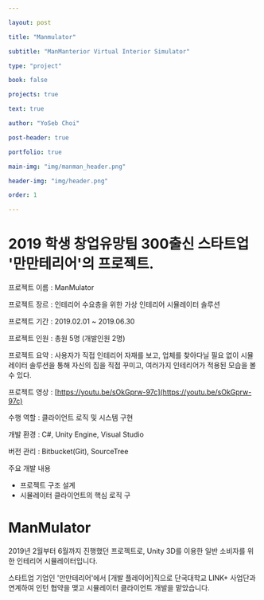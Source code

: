 ```yaml
---

layout: post

title: "Manmulator"

subtitle: "ManManterior Virtual Interior Simulator"

type: "project"

book: false

projects: true

text: true

author: "YoSeb Choi"

post-header: true

portfolio: true

main-img: "img/manman_header.png"

header-img: "img/header.png"

order: 1

---
```


# **2019 학생 창업유망팀 300출신 스타트업 '만만테리어'의 프로젝트.**

프로젝트 이름 : ManMulator

프로젝트 장르 : 인테리어 수요층을 위한 가상 인테리어 시뮬레이터 솔루션

프로젝트 기간 : 2019.02.01 ~ 2019.06.30

프로젝트 인원 : 총원 5명 (개발인원 2명)

프로젝트 요약 : 사용자가 직접 인테리어 자재를 보고, 업체를 찾아다닐 필요 없이 시뮬레이터 솔루션을 통해 자신의 집을 직접 꾸미고, 여러가지 인테리어가 적용된 모습을 볼 수 있다.

프로젝트 영상 : [https://youtu.be/sOkGprw-97c](https://youtu.be/sOkGprw-97c)

수행 역할 : 클라이언트 로직 및 시스템 구현

개발 환경 : C#, Unity Engine, Visual Studio

버전 관리 : Bitbucket(Git), SourceTree

주요 개발 내용

- 프로젝트 구조 설계
- 시뮬레이터 클라이언트의 핵심 로직 구

# **ManMulator**

2019년 2월부터 6월까지 진행했던 프로젝트로, Unity 3D를 이용한 일반 소비자를 위한 인테리어 시뮬레이터입니다.

스타트업 기업인 '만만테리어'에서 [개발 플레이어]직으로 단국대학교 LINK+ 사업단과 연계하여 인턴 협약을 맺고 시뮬레이터 클라이언트 개발을 맡았습니다.